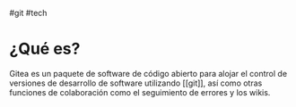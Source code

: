 #git #tech

# ¿Qué es?

Gitea es un paquete de software de código abierto para alojar el control de versiones de desarrollo de software utilizando [[git]], así como otras funciones de colaboración como el seguimiento de errores y los wikis.
